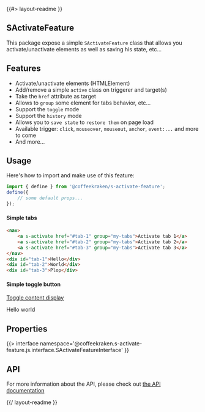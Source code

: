 <!--
/**
 * @name            README
 * @namespace       doc
 * @type            Markdown
 * @platform        md
 * @status          wip
 * @menu            Documentation           /doc/readme
 *
 * @since           2.0.0
 * @author    Olivier Bossel <olivier.bossel@gmail.com> (https://coffeekraken.io)
 */
-->

{{#> layout-readme }}

## SActivateFeature

This package expose a simple `SActivateFeature` class that allows you activate/unactivate elements as well as saving his state, etc...

## Features

-   Activate/unactivate elements (HTMLElement)
-   Add/remove a simple `active` class on triggerer and target(s)
-   Take the `href` attribute as target
-   Allows to `group` some element for tabs behavior, etc...
-   Support the `toggle` mode
-   Support the `history` mode
-   Allows you to `save state` to `restore them` on page load
-   Available trigger: `click`, `mouseover`, `mouseout`, `anchor`, `event:...` and more to come
-   And more...

## Usage

Here's how to import and make use of this feature:

```js
import { define } from '@coffeekraken/s-activate-feature';
define({
    // some default props...
});
```

#### Simple tabs

```html
<nav>
    <a s-activate href="#tab-1" group="my-tabs">Activate tab 1</a>
    <a s-activate href="#tab-2" group="my-tabs">Activate tab 2</a>
    <a s-activate href="#tab-3" group="my-tabs">Activate tab 3</a>
</nav>
<div id="tab-1">Hello</div>
<div id="tab-2">World</div>
<div id="tab-3">Plop</div>
```

#### Simple toggle button

<a href="#my-content" toggle>Toggle content display</a>

<div id="my-content">Hello world</div>

## Properties

{{> interface namespace='@coffeekraken.s-activate-feature.js.interface.SActivateFeatureInterface' }}

## API

For more information about the API, please check out [the API documentation](/api/@coffeekraken.s-activate-feature.js.SActivateFeature)

{{/ layout-readme }}

